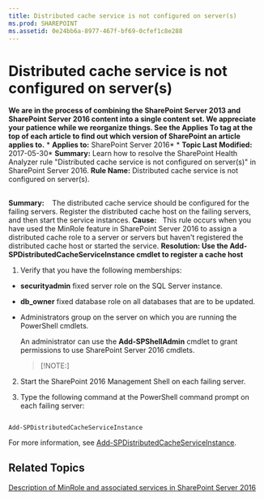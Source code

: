 ```yaml
---
title: Distributed cache service is not configured on server(s)
ms.prod: SHAREPOINT
ms.assetid: 0e24bb6a-8977-467f-bf69-0cfef1c8e288
---
```



# Distributed cache service is not configured on server(s)
 **We are in the process of combining the SharePoint Server 2013 and SharePoint Server 2016 content into a single content set. We appreciate your patience while we reorganize things. See the Applies To tag at the top of each article to find out which version of SharePoint an article applies to.** * **Applies to:** SharePoint Server 2016*  * **Topic Last Modified:** 2017-05-30* **Summary:** Learn how to resolve the SharePoint Health Analyzer rule "Distributed cache service is not configured on server(s)" in SharePoint Server 2016. **Rule Name:** Distributed cache service is not configured on server(s).
## 

 **Summary:**    The distributed cache service should be configured for the failing servers. Register the distributed cache host on the failing servers, and then start the service instances. **Cause:**   This rule occurs when you have used the MinRole feature in SharePoint Server 2016 to assign a distributed cache role to a server or servers but haven't registered the distributed cache host or started the service. **Resolution: Use the Add-SPDistributedCacheServiceInstance cmdlet to register a cache host**
1. Verify that you have the following memberships:
    
  - **securityadmin** fixed server role on the SQL Server instance.
    
  
  - **db_owner** fixed database role on all databases that are to be updated.
    
  
  - Administrators group on the server on which you are running the PowerShell cmdlets.
    
  

    An administrator can use the **Add-SPShellAdmin** cmdlet to grant permissions to use SharePoint Server 2016 cmdlets.
    
    > [!NOTE:]
      
2. Start the SharePoint 2016 Management Shell on each failing server.
    
  
3. Type the following command at the PowerShell command prompt on each failing server:
    
  ```
  
Add-SPDistributedCacheServiceInstance
  ```

For more information, see  [Add-SPDistributedCacheServiceInstance](https://technet.microsoft.com/en-us/library/jj730445%28v=office.16%29.aspx).
## Related Topics

 [Description of MinRole and associated services in SharePoint Server 2016](html/description-of-minrole-and-associated-services-in-sharepoint-server-2016.md)
